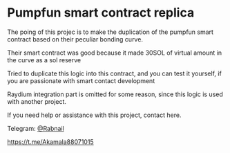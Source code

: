 # Pumpfun smart contract replica

The poing of this projec is to make the duplication of the pumpfun smart contract based on their peculiar bonding curve.

Their smart contract was good because it made 30SOL of virtual amount in the curve as a sol reserve

Tried to duplicate this logic into this contract, and you can test it yourself, if you are passionate with smart contact development

Raydium integration part is omitted for some reason, since this logic is used with another project.

If you need help or assistance with this project, contact here.


Telegram: [@Rabnail](https://t.me/Akamala88071015)

https://t.me/Akamala88071015

